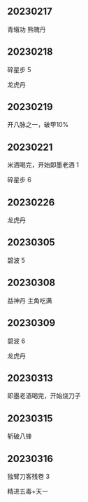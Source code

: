 ## 20230217
青蛾功
熊魄丹

## 20230218
碎星步 5

龙虎丹

## 20230219
开八脉之一，破甲10%

## 20230221
米酒喝完，开始即墨老酒 1

碎星步 6

## 20230226
龙虎丹

## 20230305
碧波 5

## 20230308
益神丹 主角吃满

## 20230309
碧波 6

龙虎丹

## 20230313
即墨老酒喝完，开始烧刀子

## 20230315
斩破八锋

## 20230316
独臂刀客残卷 3

精进五毒+天一